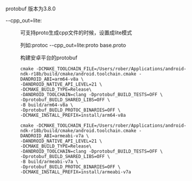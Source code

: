 protobuf 版本为3.8.0

--cpp_out=lite:<dir> 可支持proto生成cpp文件的时候，设置成lite模式

列如:protoc --cpp_out=lite:proto base.proto

构建安卓平台的protobuf

```shell
cmake -DCMAKE_TOOLCHAIN_FILE=/Users/rober/Applications/android-ndk-r18b/build/cmake/android.toolchain.cmake -DANDROID_ABI=arm64-v8a \
-DANDROID_NATIVE_API_LEVEL=21 \
-DCMAKE_BUILD_TYPE=Release\
-DANDROID_TOOLCHAIN=clang -Dprotobuf_BUILD_TESTS=OFF \
-Dprotobuf_BUILD_SHARED_LIBS=OFF \
-B build/arm64-v8a \
-Dprotobuf_BUILD_PROTOC_BINARIES=OFF \
-DCMAKE_INSTALL_PREFIX=install/arm64-v8a

cmake -DCMAKE_TOOLCHAIN_FILE=/Users/rober/Applications/android-ndk-r18b/build/cmake/android.toolchain.cmake -DANDROID_ABI=armeabi-v7a \
-DANDROID_NATIVE_API_LEVEL=21 \
-DCMAKE_BUILD_TYPE=Release\
-DANDROID_TOOLCHAIN=clang -Dprotobuf_BUILD_TESTS=OFF \
-Dprotobuf_BUILD_SHARED_LIBS=OFF \
-B build/armeabi-v7a \
-Dprotobuf_BUILD_PROTOC_BINARIES=OFF \
-DCMAKE_INSTALL_PREFIX=install/armeabi-v7a
```